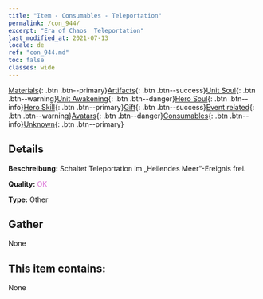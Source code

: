 ```yaml
---
title: "Item - Consumables - Teleportation"
permalink: /con_944/
excerpt: "Era of Chaos  Teleportation"
last_modified_at: 2021-07-13
locale: de
ref: "con_944.md"
toc: false
classes: wide
---
```

 [Materials](/ItemsDE/){: .btn .btn--primary}[Artifacts](/ItemsDE/Artifacts/){: .btn .btn--success}[Unit Soul](/ItemsDE/UnitSoul/){: .btn .btn--warning}[Unit Awakening](/ItemsDE/UnitAwakening/){: .btn .btn--danger}[Hero Soul](/ItemsDE/HeroSoul/){: .btn .btn--info}[Hero Skill](/ItemsDE/HeroSkill/){: .btn .btn--primary}[Gift](/ItemsDE/Gift/){: .btn .btn--success}[Event related](/ItemsDE/Events/){: .btn .btn--warning}[Avatars](/ItemsDE/Avatars/){: .btn .btn--danger}[Consumables](/ItemsDE/Consumables/){: .btn .btn--info}[Unknown](/ItemsDE/Unknown/){: .btn .btn--primary}

## Details
 **Beschreibung:** Schaltet Teleportation im „Heilendes Meer“-Ereignis frei.

 **Quality:** <span style="color: #DA70D6">OK</span>

 **Type:** Other

## Gather

  None

## This item contains:

  None

